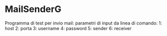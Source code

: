 # MailSenderG

Programma di test per invio mail:
parametri di input da linea di comando:
1: host
2: porta 
3: username
4: password
5: sender
6: receiver
